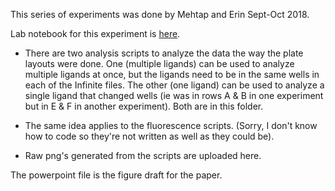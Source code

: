 This series of experiments was done by Mehtap and Erin Sept-Oct 2018.

Lab notebook for this experiment is [here](https://docs.google.com/document/d/1jzL3YV10N1tQ8N6EbT9fJfzEA-G3MmXpPKsbku345gQ/edit#).

* There are two analysis scripts to analyze the data the way the plate layouts were done. One (multiple ligands) can be used to analyze multiple ligands at once, but the ligands need to be in the same wells in each of the Infinite files. The other (one ligand) can be used to analyze a single ligand that changed wells (ie was in rows A & B in one experiment but in E & F in another experiment). Both are in this folder.

* The same idea applies to the fluorescence scripts. (Sorry, I don't know how to code so they're not written as well as they could be).

* Raw png's generated from the scripts are uploaded here.

The powerpoint file is the figure draft for the paper.
